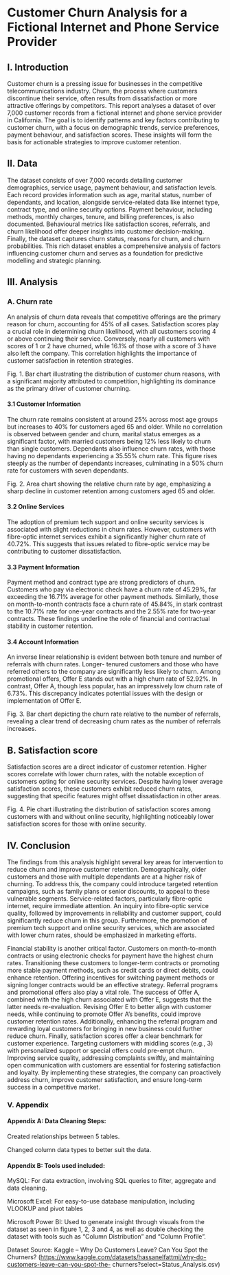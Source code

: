 # Customer Churn Analysis for a Fictional Internet and Phone Service Provider

## I. Introduction

Customer churn is a pressing issue for businesses in the competitive telecommunications industry. Churn, the
process where customers discontinue their service, often results from dissatisfaction or more attractive offerings
by competitors. This report analyses a dataset of over 7,000 customer records from a fictional internet and phone
service provider in California. The goal is to identify patterns and key factors contributing to customer churn,
with a focus on demographic trends, service preferences, payment behaviour, and satisfaction scores. These
insights will form the basis for actionable strategies to improve customer retention.

## II. Data

The dataset consists of over 7,000 records detailing customer demographics, service usage, payment behaviour,
and satisfaction levels. Each record provides information such as age, marital status, number of dependants, and
location, alongside service-related data like internet type, contract type, and online security options. Payment
behaviour, including methods, monthly charges, tenure, and billing preferences, is also documented.
Behavioural metrics like satisfaction scores, referrals, and churn likelihood offer deeper insights into customer
decision-making. Finally, the dataset captures churn status, reasons for churn, and churn probabilities. This rich
dataset enables a comprehensive analysis of factors influencing customer churn and serves as a foundation for
predictive modelling and strategic planning.

## III. Analysis

### A. Churn rate

An analysis of churn data reveals that competitive offerings are the primary reason for churn, accounting for
45% of all cases. Satisfaction scores play a crucial role in determining churn likelihood, with all customers
scoring 4 or above continuing their service. Conversely, nearly all customers with scores of 1 or 2 have churned,
while 16.1% of those with a score of 3 have also left the company. This correlation highlights the importance of
customer satisfaction in retention strategies.

Fig. 1. Bar chart illustrating the distribution of customer churn reasons, with a significant majority attributed to competition, highlighting its dominance as the primary driver of customer churning.

#### 3.1 Customer Information

The churn rate remains consistent at around 25% across most age groups but increases to 40% for customers
aged 65 and older. While no correlation is observed between gender and churn, marital status emerges as a
significant factor, with married customers being 12% less likely to churn than single customers. Dependants also
influence churn rates, with those having no dependants experiencing a 35.55% churn rate. This figure rises
steeply as the number of dependants increases, culminating in a 50% churn rate for customers with seven
dependants.

Fig. 2. Area chart showing the relative churn rate by age, emphasizing a sharp decline in customer retention among customers aged 65 and older.

#### 3.2 Online Services

The adoption of premium tech support and online security services is associated with slight reductions in churn
rates. However, customers with fibre-optic internet services exhibit a significantly higher churn rate of 40.72%.
This suggests that issues related to fibre-optic service may be contributing to customer dissatisfaction.

#### 3.3 Payment Information

Payment method and contract type are strong predictors of churn. Customers who pay via electronic check have
a churn rate of 45.29%, far exceeding the 16.71% average for other payment methods. Similarly, those on
month-to-month contracts face a churn rate of 45.84%, in stark contrast to the 10.71% rate for one-year
contracts and the 2.55% rate for two-year contracts. These findings underline the role of financial and
contractual stability in customer retention.

#### 3.4 Account Information

An inverse linear relationship is evident between both tenure and number of referrals with churn rates. Longer-
tenured customers and those who have referred others to the company are significantly less likely to churn. 
Among promotional offers, Offer E stands out with a high churn rate of 52.92%. In contrast, Offer A, though
less popular, has an impressively low churn rate of 6.73%. This discrepancy indicates potential issues with the
design or implementation of Offer E.

Fig. 3. Bar chart depicting the churn rate relative to the number of referrals, revealing a clear trend of decreasing churn rates as the number of referrals increases.

## B. Satisfaction score

Satisfaction scores are a direct indicator of customer retention. Higher scores correlate with lower churn rates,
with the notable exception of customers opting for online security services. Despite having lower average
satisfaction scores, these customers exhibit reduced churn rates, suggesting that specific features might offset
dissatisfaction in other areas.

Fig. 4. Pie chart illustrating the distribution of satisfaction scores among customers with and without online security, highlighting noticeably lower satisfaction scores for those with online security.

## IV. Conclusion

The findings from this analysis highlight several key areas for intervention to reduce churn and improve
customer retention. Demographically, older customers and those with multiple dependants are at a higher risk of
churning. To address this, the company could introduce targeted retention campaigns, such as family plans or
senior discounts, to appeal to these vulnerable segments.
Service-related factors, particularly fibre-optic internet, require immediate attention. An inquiry into fibre-optic
service quality, followed by improvements in reliability and customer support, could significantly reduce churn
in this group. Furthermore, the promotion of premium tech support and online security services, which are
associated with lower churn rates, should be emphasized in marketing efforts.

Financial stability is another critical factor. Customers on month-to-month contracts or using electronic checks
for payment have the highest churn rates. Transitioning these customers to longer-term contracts or promoting
more stable payment methods, such as credit cards or direct debits, could enhance retention. Offering incentives
for switching payment methods or signing longer contracts would be an effective strategy.
Referral programs and promotional offers also play a vital role. The success of Offer A, combined with the high
churn associated with Offer E, suggests that the latter needs re-evaluation. Revising Offer E to better align with
customer needs, while continuing to promote Offer A’s benefits, could improve customer retention rates.
Additionally, enhancing the referral program and rewarding loyal customers for bringing in new business could
further reduce churn.
Finally, satisfaction scores offer a clear benchmark for customer experience. Targeting customers with middling
scores (e.g., 3) with personalized support or special offers could pre-empt churn. Improving service quality,
addressing complaints swiftly, and maintaining open communication with customers are essential for fostering
satisfaction and loyalty.
By implementing these strategies, the company can proactively address churn, improve customer satisfaction,
and ensure long-term success in a competitive market.

### V. Appendix

#### Appendix A: Data Cleaning Steps:

Created relationships between 5 tables.

Changed column data types to better suit the data.

#### Appendix B: Tools used included:

MySQL: For data extraction, involving SQL queries to filter, aggregate and data cleaning.

Microsoft Excel: For easy-to-use database manipulation, including VLOOKUP and pivot tables

Microsoft Power BI: Used to generate insight through visuals from the dataset as seen in figure 1, 2, 3
and 4, as well as double checking the dataset with tools such as “Column Distribution” and “Column
Profile”.

Dataset Source: Kaggle – Why Do Customers Leave? Can You Spot the Churners? (https://www.kaggle.com/datasets/hassanelfattmi/why-do-customers-leave-can-you-spot-the-
churners?select=Status_Analysis.csv)
